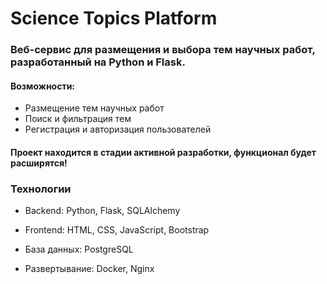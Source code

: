 # Science Topics Platform
### Веб-сервис для размещения и выбора тем научных работ, разработанный на Python и Flask.
#### Возможности:
- Размещение тем научных работ
- Поиск и фильтрация тем
- Регистрация и авторизация пользователей
#### Проект находится в стадии активной разработки, функционал будет расширятся!
### Технологии
- Backend: Python, Flask, SQLAlchemy

- Frontend: HTML, CSS, JavaScript, Bootstrap

- База данных: PostgreSQL

- Развертывание: Docker, Nginx

